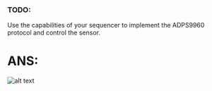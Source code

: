 ### TODO:

Use the capabilities of your sequencer to implement the ADPS9960 protocol and control the sensor.

# ANS:

![alt text](https://github.com/satyajeetburla/ese519-2022-lab2-2B/blob/main/lab/08_adps_protocol/part-8_2.gif)<br />

